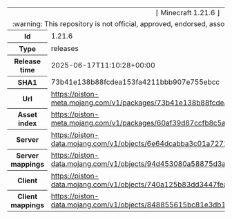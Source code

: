 <html><table>
<tr><td colspan="2" align="center"><img width="0" height="0"><br/>⌈ Minecraft 1.21.6 ⌋<br/><img width="0" height="0"></td></tr>
<tr><td colspan="2" align="center"><img width="0" height="0"><br/>
:warning: This repository is not official, approved, endorsed, associated or connected with Mojang :warning:
<br/><img width="0" height="0"></td></tr>
<tr><th>Id</th><td>1.21.6</td></tr>
<tr><th>Type</th><td>releases</td></tr>
<tr><th>Release time</th><td>2025-06-17T11:10:28+00:00</td></tr>
<tr><th>SHA1</th><td>73b41e138b88fcdea153fa4211bbb907e755ebcc</td></tr>
<tr><th>Url</th><td><a href="https://piston-meta.mojang.com/v1/packages/73b41e138b88fcdea153fa4211bbb907e755ebcc/1.21.6.json">https://piston-meta.mojang.com/v1/packages/73b41e138b88fcdea153fa4211bbb907e755ebcc/1.21.6.json</a></td></tr>
<tr><th>Asset index</th><td><a href="https://piston-meta.mojang.com/v1/packages/60af39d87ccfb8c5a0333e70dc1e8406b9e0d204/26.json">https://piston-meta.mojang.com/v1/packages/60af39d87ccfb8c5a0333e70dc1e8406b9e0d204/26.json</a></td></tr>
<tr><th>Server</th><td><a href="https://piston-data.mojang.com/v1/objects/6e64dcabba3c01a7271b4fa6bd898483b794c59b/server.jar">https://piston-data.mojang.com/v1/objects/6e64dcabba3c01a7271b4fa6bd898483b794c59b/server.jar</a></td></tr>
<tr><th>Server mappings</th><td><a href="https://piston-data.mojang.com/v1/objects/94d453080a58875d3acc1a9a249809767c91ed40/server.txt">https://piston-data.mojang.com/v1/objects/94d453080a58875d3acc1a9a249809767c91ed40/server.txt</a></td></tr>
<tr><th>Client</th><td><a href="https://piston-data.mojang.com/v1/objects/740a125b83dd3447feaa3c5e891ead7fbb21ae28/client.jar">https://piston-data.mojang.com/v1/objects/740a125b83dd3447feaa3c5e891ead7fbb21ae28/client.jar</a></td></tr>
<tr><th>Client mappings</th><td><a href="https://piston-data.mojang.com/v1/objects/848855615bc81e3db1c85e69b6afb150807a1261/client.txt">https://piston-data.mojang.com/v1/objects/848855615bc81e3db1c85e69b6afb150807a1261/client.txt</a></td></tr>
</table></html>